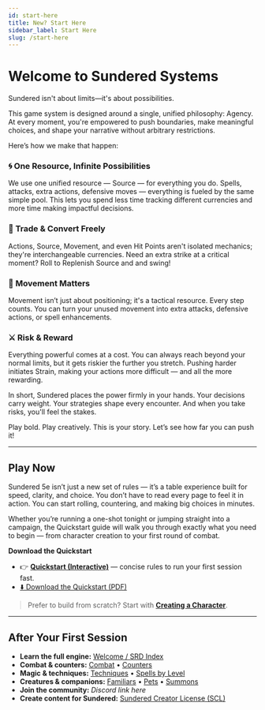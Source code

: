 ```yaml
---
id: start-here
title: New? Start Here
sidebar_label: Start Here
slug: /start-here
---
```


# Welcome to Sundered Systems

Sundered isn't about limits—it's about possibilities.

This game system is designed around a single, unified philosophy: Agency. At every moment, you're empowered to push boundaries, make meaningful choices, and shape your narrative without arbitrary restrictions.

Here’s how we make that happen:

### 🌀 One Resource, Infinite Possibilities
We use one unified resource — Source — for everything you do. Spells, attacks, extra actions, defensive moves — everything is fueled by the same simple pool. This lets you spend less time tracking different currencies and more time making impactful decisions.

### 🔄 Trade & Convert Freely
Actions, Source, Movement, and even Hit Points aren't isolated mechanics; they're interchangeable currencies. Need an extra strike at a critical moment? Roll to Replenish Source and and swing!

### 🧭 Movement Matters
Movement isn’t just about positioning; it's a tactical resource. Every step counts. You can turn your unused movement into extra attacks, defensive actions, or spell enhancements.

### ⚔️ Risk & Reward
Everything powerful comes at a cost. You can always reach beyond your normal limits, but it gets riskier the further you stretch. Pushing harder initiates Strain, making your actions more difficult — and all the more rewarding.

In short, Sundered places the power firmly in your hands. Your decisions carry weight. Your strategies shape every encounter. And when you take risks, you'll feel the stakes.

Play bold. Play creatively. This is your story. Let’s see how far you can push it!

---

## Play Now

Sundered 5e isn’t just a new set of rules — it’s a table experience built for speed, clarity, and choice.
You don’t have to read every page to feel it in action. You can start rolling, countering, and making big choices in minutes.

Whether you’re running a one-shot tonight or jumping straight into a campaign, the Quickstart guide will walk you through exactly what you need to begin — from character creation to your first round of combat.

**Download the Quickstart**  
- 👉 **[Quickstart (Interactive)](./quickstart-interactive)** — concise rules to run your first session fast.  
- <a className="sw-button--primary button--lg" href="/img/quickstartdownload.pdf">
  ⬇️ Download the Quickstart (PDF)
  </a>

> Prefer to build from scratch? Start with **[Creating a Character](/docs/creating-a-character)**.

---

## After Your First Session

- **Learn the full engine:** [Welcome / SRD Index](./start-here)  
- **Combat & counters:** [Combat](./combat) • [Counters](./counters)  
- **Magic & techniques:** [Techniques](./techniques) • [Spells by Level](./level-1-spells)  
- **Creatures & companions:** [Familiars](./familiars) • [Pets](./pets) • [Summons](./summoned-creatures)  
- **Join the community:** _Discord link here_  
- **Create content for Sundered:** [Sundered Creator License (SCL)](./SCL)
